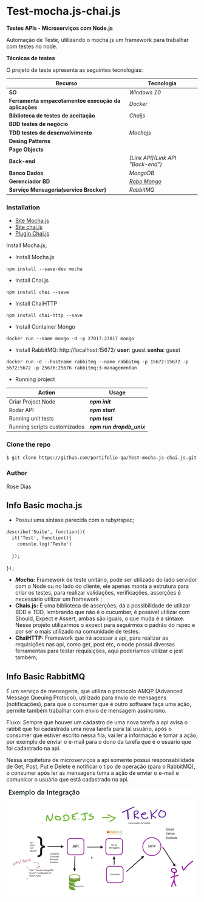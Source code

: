 # Test-mocha.js-chai.js

**Testes APIs - Microserviços com Node.js**

Automação de Teste, utilizando o mocha.js um framework para trabalhar com testes no node.

**Técnicas de testes**

O projeto de teste apresenta as seguintes tecnologias:

| Recurso                                                        | Tecnologia                                             |
| -------------------------------------------------------------- | ------------------------------------------------------ |
| **SO**                                                   | *Windows 10*                                         |
| **Ferramenta empacotamentoe execução da aplicações** | *Docker*                                             |
| **Biblioteca de testes de aceitação**                  | *Chaijs*                                             |
| **BDD testes de negócio**                               |                                                        |
| **TDD testes de desenvolvimento**                        | *Mochajs*                                            |
| **Desing Patterns**                                      |                                                        |
| **Page Objects**                                         |                                                        |
| **Back-end**                                             | *[Link API](Link API "Back-end")*                    |
| **Banco Dados**                                          | *MongoDB*                                            |
| **Gerenciador BD**                                       | *[Robo Mongo](https://robomongo.org/ "Gerenciador de BD")* |
| **Serviço Mensageria(service Brocker)**                 | *RabbitMQ*                                           |

### Installation

* [Site Mocha.js](https://mochajs.org "Documentation")
* [Site chai.js](https://www.chaijs.com "Documetation")
* [Plugin Chai.js](https://www.chaijs.com/plugins/chai-http "Plugin")

Install Mocha.js;

* Install Mocha.js

```shell
npm install --save-dev mocha
```

* Install Chai.js

```shell
npm install chai --save
```

* Install ChaiHTTP

```shell
npm install chai-http --save
```

* Install Container Mongo

```shell
docker run --name mongo -d -p 27017:27017 mongo
```

* Install RabbitMQ: http://localhost:15672/ **user**: guest **senha**: guest

```shell
docker run -d --hostname rabbitmq --name rabbitmq -p 15672:15672 -p 5672:5672 -p 25676:25676 rabbitmq:3-managementan
```

* Running project

| Action                       | Usage                             |
| ---------------------------- | --------------------------------- |
| Criar Project Node           | ***npm init***            |
| Rodar API                    | ***npm start***           |
| Running unit tests           | ***npm test***            |
| Running scripts customizados | ***npm run dropdb_unix*** |

### Clone the repo

```shell
$ git clone https://github.com/portifolio-qa/Test-mocha.js-chai.js.git
```

### Author

Rose Dias

## Info Basic mocha.js

* Possui uma sintaxe parecida com o ruby/rspec;

```
describe('Suite', function(){
  it('Test', function(){
    console.log('Teste')
  
  });
  
});
```

* ***Mocha:*** Framework de teste unitário, pode ser utilizado do lado servidor com o Node ou no lado do cliente, ele apenas monta a estrutura para criar os testes, para realizar validações, verificações, asserções é necessário utilizar um framework ;
* **Chais.js:** É uma biblioteca de asserções,  dá a possibilidade de utilizar BDD e TDD, lembrando que não é o cucumber, é possivel utilizar com Should, Expect e Assert, ambas são iguais, o que muda é a sintaxe. Nesse projeto utilizarmos  o expect para seguirmos o padrão do rspec e por ser o mais utilizado na comunidade de testes.
* **ChaiHTTP:** Framework que irá acessar a api, para realizar as requisições nas api, como get, post etc, o node possui diversas ferramentas para testar requisições, aqui poderiamos utilizar o jest também;

## Info Basic RabbitMQ

É um serviço de mensageria, que utiliza o protocolo AMQP (Advanced Message Queuing Protocol), utilizado para envio de mensagens (notificações), para que o consumer que é outro software faça uma ação, permite também trabalhar com envio de mensagem assíncrono.

Fluxo: Sempre que houver um cadastro de uma nova tarefa a api avisa o rabbit que foi cadastrada uma nova tarefa para tal usuário, após o consumer que estiver escrito nessa fila, vai ler a informação e tomar a ação, por exemplo de enviar o e-mail para o dono da tarefa que é o usuário que foi cadastrado na api.

Nessa arquitetura de microserviços a api somente possui responsabilidade de Get, Post, Put e Delete e notificar o tipo de operação (para o RabbitMQ), o consumer após ler as mensagens toma a ação de enviar o e-mail e comunicar o usuário que está cadastrado na api.

![1654794560945](image/README/1654794560945.png)
